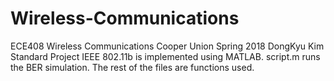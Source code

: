 # Wireless-Communications
ECE408 Wireless Communications
Cooper Union Spring 2018
DongKyu Kim
Standard Project
IEEE 802.11b is implemented using MATLAB. script.m runs the BER simulation. The rest of the files are functions used.
